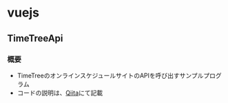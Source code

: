 # vuejs

## TimeTreeApi
### 概要
- TimeTreeのオンラインスケジュールサイトのAPIを呼び出すサンプルプログラム
- コードの説明は、[Qiita](https://qiita.com/yut-nagase/items/bfb18d42f5dbb3f15ddf)にて記載
